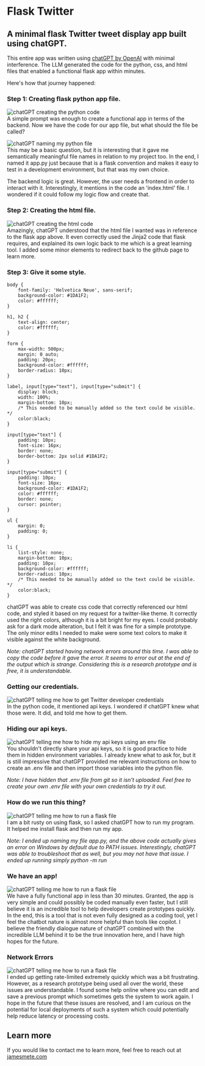 # Flask Twitter
## A minimal flask Twitter tweet display app built using chatGPT.

This entire app was written using [chatGPT by OpenAI](https://openai.com/blog/chatgpt/) with minimal interference.
The LLM generated the code for the python, css, and html files that enabled a functional flask app within minutes. 

Here's how that journey happened:

### Step 1: Creating flask python app file.
![chatGPT creating the python code](https://raw.githubusercontent.com/Jmete/flask-twitter/main/chatgpt-pictures/create-py.PNG)\
A simple prompt was enough to create a functional app in terms of the backend. Now we have the code for our app file, but what should the file be called?

![chatGPT naming my python file](https://raw.githubusercontent.com/Jmete/flask-twitter/main/chatgpt-pictures/filename-question.PNG)\
This may be a basic question, but it is interesting that it gave me semantically meaningful file names in relation to my project too. In the end, I named it app.py just because that is a flask convention and makes it easy to test in a development environment, but that was my own choice.

The backend logic is great. However, the user needs a frontend in order to interact with it.
Interestingly, it mentions in the code an 'index.html' file. I wondered if it could follow my logic flow and create that.

### Step 2: Creating the html file.
![chatGPT creating the html code](https://raw.githubusercontent.com/Jmete/flask-twitter/main/chatgpt-pictures/create-html.PNG)\
Amazingly, chatGPT understood that the html file I wanted was in reference to the flask app above. It even correctly used the Jinja2 code that flask requires, and explained its own logic back to me which is a great learning tool. I added some minor elements to redirect back to the github page to learn more.

### Step 3: Give it some style.
```
body {
    font-family: 'Helvetica Neue', sans-serif;
    background-color: #1DA1F2;
    color: #ffffff;
}

h1, h2 {
    text-align: center;
    color: #ffffff;
}

form {
    max-width: 500px;
    margin: 0 auto;
    padding: 20px;
    background-color: #ffffff;
    border-radius: 10px;
}

label, input[type="text"], input[type="submit"] {
    display: block;
    width: 100%;
    margin-bottom: 10px;
    /* This needed to be manually added so the text could be visible. */
    color:black;
}

input[type="text"] {
    padding: 10px;
    font-size: 16px;
    border: none;
    border-bottom: 2px solid #1DA1F2;
}

input[type="submit"] {
    padding: 10px;
    font-size: 16px;
    background-color: #1DA1F2;
    color: #ffffff;
    border: none;
    cursor: pointer;
}

ul {
    margin: 0;
    padding: 0;
}

li {
    list-style: none;
    margin-bottom: 10px;
    padding: 10px;
    background-color: #ffffff;
    border-radius: 10px;
    /* This needed to be manually added so the text could be visible. */
    color:black;
}
```

chatGPT was able to create css code that correctly referenced our html code, and styled it based on my request for a twitter-like theme. It correctly used the right colors, although it is a bit bright for my eyes. I could probably ask for a dark mode alteration, but I felt it was fine for a simple prototype. The only minor edits I needed to make were some text colors to make it visible against the white background.

*Note: chatGPT started having network errors around this time. I was able to copy the code before it gave the error. It seems to error out at the end of the output which is strange. Considering this is a research prototype and is free, it is understandable.*

### Getting our credentials.
![chatGPT telling me how to get Twitter developer credentials](https://raw.githubusercontent.com/Jmete/flask-twitter/main/chatgpt-pictures/find-twitter-credentials.PNG)\
In the python code, it mentioned api keys. I wondered if chatGPT knew what those were. It did, and told me how to get them.

### Hiding our api keys.
![chatGPT telling me how to hide my api keys using an env file](https://raw.githubusercontent.com/Jmete/flask-twitter/main/chatgpt-pictures/env-api.PNG)\
You shouldn't directly share your api keys, so it is good practice to hide them in hidden environment variables. I already knew what to ask for, but it is still impressive that chatGPT provided me relevant instructions on how to create an .env file and then import those variables into the python file.

*Note: I have hidden that .env file from git so it isn't uploaded. Feel free to create your own .env file with your own credentials to try it out.*

### How do we run this thing?
![chatGPT telling me how to run a flask file](https://raw.githubusercontent.com/Jmete/flask-twitter/main/chatgpt-pictures/how-to-run-flask.PNG)\
I am a bit rusty on using flask, so I asked chatGPT how to run my program. It helped me install flask and then run my app. 

*Note: I ended up naming my file app.py, and the above code actually gives an error on Windows by default due to PATH issues. Interestingly, chatGPT was able to troubleshoot that as well, but you may not have that issue. I ended up running simply python -m run*

### We have an app!
![chatGPT telling me how to run a flask file](https://raw.githubusercontent.com/Jmete/flask-twitter/main/chatgpt-pictures/tweet-display-app.PNG)\
We have a fully functional app in less than 30 minutes. Granted, the app is very simple and could possibly be coded manually even faster, but I still believe it is an incredible tool to help developers create prototypes quickly. In the end, this is a tool that is not even fully designed as a coding tool, yet I feel the chatbot nature is almost more helpful than tools like copilot. I believe the friendly dialogue nature of chatGPT combined with the incredible LLM behind it to be the true innovation here, and I have high hopes for the future.

### Network Errors
![chatGPT telling me how to run a flask file](https://raw.githubusercontent.com/Jmete/flask-twitter/main/chatgpt-pictures/network-error.PNG)\
I ended up getting rate-limited extremely quickly which was a bit frustrating. However, as a research prototype being used all over the world, these issues are understandable. I found some help online where you can edit and save a previous prompt which sometimes gets the system to work again. I hope in the future that these issues are resolved, and I am curious on the potential for local deployments of such a system which could potentially help reduce latency or processing costs.

## Learn more
If you would like to contact me to learn more, feel free to reach out at [jamesmete.com](jamesmete.com)

